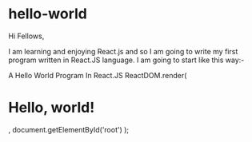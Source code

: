 # hello-world

Hi Fellows,

I am learning and enjoying React.js and so I am going to write my first program written in React.JS language.
I am going to start like this way:-


A Hello World Program In React.JS 
ReactDOM.render(
  <h1>Hello, world!</h1>,
  document.getElementById('root')
);


